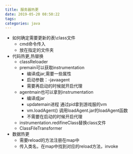 ```yaml
---
title: 服务器热更
date: 2019-05-20 08:50:22
tags: 
categories: java
---
```


- 如何确定需要更新的表\class文件
  - cmd命令传入
  - 放在指定的文件夹
- 代码热更,热替换
  - classReloader
  - premain可以获取instrumentation
    - 编译成jar,需要一些属性
    - 启动参数：-javaagent
    - 需要再启动的时候就开启代理
  - agentmain也可以拿到instrumentation
    - 编译成jar
    - updatemain进程 通过pid拿到游戏服的vm
    - vm.loadAgent() 调用loadAgent.jar的loadAgent函数
    - 不需要在启动的时候开启代理
  - instrumentation.redifineClass替换class文件
  - ClassFileTransformer
- 数据热更
  - 需要reload的方法注册在map中
  - 传入类名，在map中找到对应的reload方法，invoke
